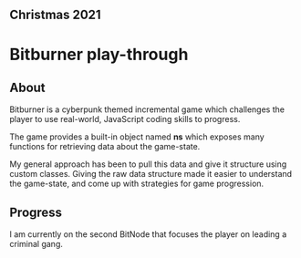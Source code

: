 ## Christmas 2021

# Bitburner play-through

## About

Bitburner is a cyberpunk themed incremental game which challenges the player to use real-world, JavaScript coding skills to progress.

The game provides a built-in object named **ns** which exposes many functions for retrieving data about the game-state.

My general approach has been to pull this data and give it structure using custom classes. Giving the raw data structure made it easier to understand the game-state, and come up with strategies for game progression.

## Progress

I am currently on the second BitNode that focuses the player on leading a criminal gang.

